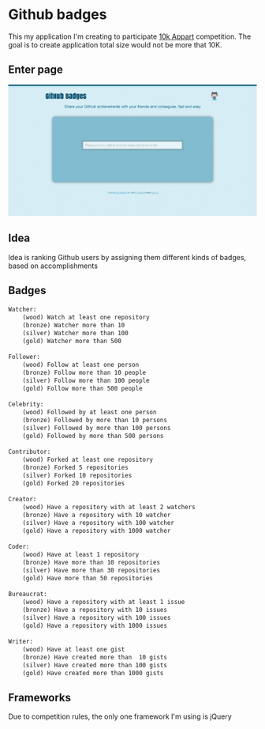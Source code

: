 # Github badges

This my application I'm creating to participate [10k Appart](http://10k.aneventapart.com/) competition. The goal is to create application total size would not be more that 10K.

## Enter page

![enter](https://github.com/alexanderbeletsky/10k/blob/master/screens/localhost%20screen%20capture%202011-8-8-20-12-8.png)

## Idea

Idea is ranking Github users by assigning them different kinds of badges, based on accomplishments

## Badges

	Watcher:
		(wood) Watch at least one repository	
		(bronze) Watcher more than 10
		(silver) Watcher more than 100
		(gold) Watcher more than 500

	Follower:
		(wood) Follow at least one person
		(bronze) Follow more than 10 people
		(silver) Follow more than 100 people
		(gold) Follow more than 500 people

	Celebrity:
		(wood) Followed by at least one person
		(bronze) Followed by more than 10 persons
		(silver) Followed by more than 100 persons
		(gold) Followed by more than 500 persons

	Contributor:
		(wood) Forked at least one repository
		(bronze) Forked 5 repositories
		(silver) Forked 10 repositories
		(gold) Forked 20 repositories

	Creator:
		(wood) Have a repository with at least 2 watchers
		(bronze) Have a repository with 10 watcher
		(silver) Have a repository with 100 watcher
		(gold) Have a repository with 1000 watcher

	Coder:
		(wood) Have at least 1 repository
		(bronze) Have more than 10 repositories
		(silver) Have more than 30 repositories
		(gold) Have more than 50 repositories

	Bureaucrat:
		(wood) Have a repository with at least 1 issue
		(bronze) Have a repository with 10 issues
		(silver) Have a repository with 100 issues
		(gold) Have a repository with 1000 issues

	Writer:
		(wood) Have at least one gist
		(bronze) Have created more than  10 gists
		(silver) Have created more than 100 gists
		(gold) Have created more than 1000 gists

## Frameworks

Due to competition rules, the only one framework I'm using is jQuery